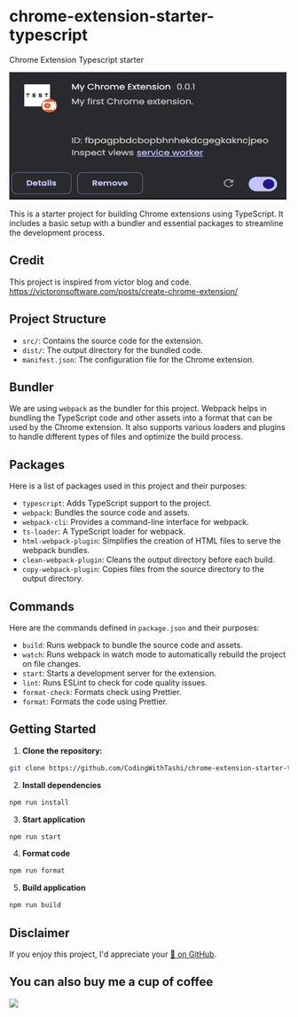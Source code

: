 # chrome-extension-starter-typescript

Chrome Extension Typescript starter

<!-- add image here -->
<img src="https://raw.githubusercontent.com/CodingWithTashi/chrome-extension-starter-typescript/refs/heads/main/icons/demo.png" alt="Chrome Extension Starter" width="500" height="230">


This is a starter project for building Chrome extensions using TypeScript. It includes a basic setup with a bundler and essential packages to streamline the development process.

## Credit
This project is inspired from victor blog and code.
https://victoronsoftware.com/posts/create-chrome-extension/

## Project Structure

- `src/`: Contains the source code for the extension.
- `dist/`: The output directory for the bundled code.
- `manifest.json`: The configuration file for the Chrome extension.

## Bundler

We are using `webpack` as the bundler for this project. Webpack helps in bundling the TypeScript code and other assets into a format that can be used by the Chrome extension. It also supports various loaders and plugins to handle different types of files and optimize the build process.

## Packages

Here is a list of packages used in this project and their purposes:

- `typescript`: Adds TypeScript support to the project.
- `webpack`: Bundles the source code and assets.
- `webpack-cli`: Provides a command-line interface for webpack.
- `ts-loader`: A TypeScript loader for webpack.
- `html-webpack-plugin`: Simplifies the creation of HTML files to serve the webpack bundles.
- `clean-webpack-plugin`: Cleans the output directory before each build.
- `copy-webpack-plugin`: Copies files from the source directory to the output directory.

## Commands

Here are the commands defined in `package.json` and their purposes:

- `build`: Runs webpack to bundle the source code and assets.
- `watch`: Runs webpack in watch mode to automatically rebuild the project on file changes.
- `start`: Starts a development server for the extension.
- `lint`: Runs ESLint to check for code quality issues.
- `format-check`: Formats check using Prettier.
- `format`: Formats the code using Prettier.

## Getting Started

1. **Clone the repository:**

```sh
git clone https://github.com/CodingWithTashi/chrome-extension-starter-typescript.git
   ```
2. **Install dependencies**
```sh
npm run install
   ```
3. **Start application**
```sh
npm run start
   ```
4. **Format code**
```sh
npm run format
   ```   
5. **Build application**
```sh
npm run build
   ```

## Disclaimer
If you enjoy this
project, I'd appreciate your [🌟 on GitHub](https://github.com/CodingWithTashi/chrome-extension-starter-typescript/).   

## You can also buy me a cup of coffee   
<a href="https://www.buymeacoffee.com/codingwithtashi"><img src="https://cdn.buymeacoffee.com/buttons/v2/default-yellow.png" width=200px></a>

   
   


   
